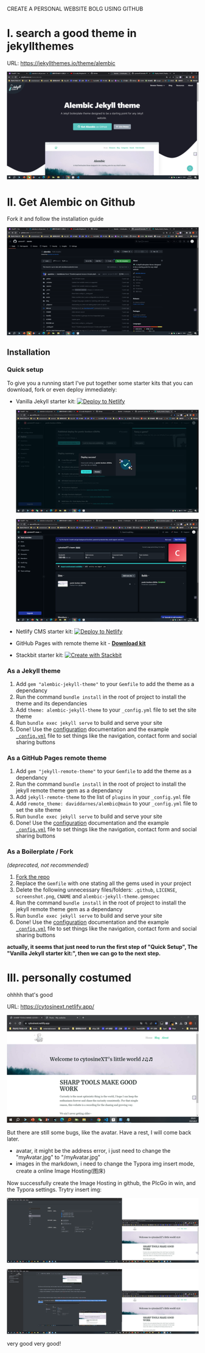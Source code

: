 CREATE A PERSONAL WEBSITE BOLG USING GITHUB

# I. search a good theme in jekyllthemes

URL: https://jekyllthemes.io/theme/alembic

![](https://raw.githubusercontent.com/cytosineXT/PicGoimgbed/main/images/image-20230803135944487.png)

# II. Get Alembic on Github

Fork it and follow the installation guide

![](https://raw.githubusercontent.com/cytosineXT/PicGoimgbed/main/images/image-20230803140102257.png)

## Installation

### Quick setup

To give you a running start I've put together some starter kits that you can download, fork or even deploy immediately:

- Vanilla Jekyll starter kit: [![Deploy to Netlify](https://camo.githubusercontent.com/417d890ba67c98ad5856b715343a61cdbf07d72b9bd5b79dd45d43de634c29ea/68747470733a2f2f7777772e6e65746c6966792e636f6d2f696d672f6465706c6f792f627574746f6e2e737667)](https://app.netlify.com/start/deploy?repository=https://github.com/daviddarnes/alembic-kit)

  ![](https://raw.githubusercontent.com/cytosineXT/PicGoimgbed/main/images/image-20230803143545072.png)

  ![](https://raw.githubusercontent.com/cytosineXT/PicGoimgbed/main/images/image-20230803144448515.png)

- Netlify CMS starter kit: [![Deploy to Netlify](https://camo.githubusercontent.com/417d890ba67c98ad5856b715343a61cdbf07d72b9bd5b79dd45d43de634c29ea/68747470733a2f2f7777772e6e65746c6966792e636f6d2f696d672f6465706c6f792f627574746f6e2e737667)](https://app.netlify.com/start/deploy?repository=https://github.com/daviddarnes/alembic-netlifycms-kit&stack=cms)

- GitHub Pages with remote theme kit - **[Download kit](https://github.com/daviddarnes/alembic-kit/archive/remote-theme.zip)**

- Stackbit starter kit: [![Create with Stackbit](https://camo.githubusercontent.com/f0e43b3b54cafca1fb3f53affacc73aeb40c9abf5fc79c4416b4c0bf2a20211a/68747470733a2f2f6173736574732e737461636b6269742e636f6d2f62616467652f6372656174652d776974682d737461636b6269742e737667)](https://app.stackbit.com/create?theme=https://github.com/daviddarnes/alembic-stackbit-kit)

### As a Jekyll theme

1. Add `gem "alembic-jekyll-theme"` to your `Gemfile` to add the theme as a dependancy
2. Run the command `bundle install` in the root of project to install the theme and its dependancies
3. Add `theme: alembic-jekyll-theme` to your `_config.yml` file to set the site theme
4. Run `bundle exec jekyll serve` to build and serve your site
5. Done! Use the [configuration](https://github.com/cytosineXT/alembic#configuration) documentation and the example [`_config.yml`](https://github.com/daviddarnes/alembic/blob/master/_config.yml) file to set things like the navigation, contact form and social sharing buttons

### As a GitHub Pages remote theme

1. Add `gem "jekyll-remote-theme"` to your `Gemfile` to add the theme as a dependancy
2. Run the command `bundle install` in the root of project to install the jekyll remote theme gem as a dependancy
3. Add `jekyll-remote-theme` to the list of `plugins` in your `_config.yml` file
4. Add `remote_theme: daviddarnes/alembic@main` to your `_config.yml` file to set the site theme
5. Run `bundle exec jekyll serve` to build and serve your site
6. Done! Use the [configuration](https://github.com/cytosineXT/alembic#configuration) documentation and the example [`_config.yml`](https://github.com/daviddarnes/alembic/blob/master/_config.yml) file to set things like the navigation, contact form and social sharing buttons

### As a Boilerplate / Fork

*(deprecated, not recommended)*

1. [Fork the repo](https://github.com/daviddarnes/alembic#fork-destination-box)
2. Replace the `Gemfile` with one stating all the gems used in your project
3. Delete the following unnecessary files/folders: `.github`, `LICENSE`, `screenshot.png`, `CNAME` and `alembic-jekyll-theme.gemspec`
4. Run the command `bundle install` in the root of project to install the jekyll remote theme gem as a dependancy
5. Run `bundle exec jekyll serve` to build and serve your site
6. Done! Use the [configuration](https://github.com/cytosineXT/alembic#configuration) documentation and the example [`_config.yml`](https://github.com/daviddarnes/alembic/blob/master/_config.yml) file to set things like the navigation, contact form and social sharing buttons



**actually, it seems that just need to run the first step of "Quick Setup", The "Vanilla Jekyll starter kit:", then we can go to the next step.**

# III. personally costumed

ohhhh that's good

URL: https://cytosinext.netlify.app/

<img src="https://raw.githubusercontent.com/cytosineXT/PicGoimgbed/main/images/image-20230803202345842.png" alt="image-20230803202345842" style="zoom:50%;" />

But there are still some bugs, like the avatar. Have a rest, I will come back later.

- avatar, it might be the address error, i just need to change the "myAvatar.jpg" to "/myAvatar.jpg"
- images in the markdown, i need to change the Typora img insert mode, create a online Image Hosting(图床) 



Now successfully create the Image Hosting in github, the PIcGo in win, and the Typora settings. Trytry insert img:

![image-20230803202108806](https://raw.githubusercontent.com/cytosineXT/PicGoimgbed/main/images/image-20230803202108806.png)

![image-20230803202236041](https://raw.githubusercontent.com/cytosineXT/PicGoimgbed/main/images/image-20230803202236041.png)



very good very good!